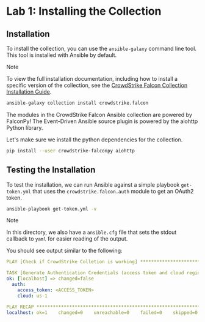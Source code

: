 # Lab 1: Installing the Collection

## Installation

To install the collection, you can use the `ansible-galaxy` command line tool. This tool is installed with Ansible by default.

> [!NOTE]
> To view the full installation documentation, including how to install a specific version of the collection, see the [CrowdStrike Falcon Collection Installation Guide](https://github.com/CrowdStrike/ansible_collection_falcon?tab=readme-ov-file#installing-this-collection).

```bash
ansible-galaxy collection install crowdstrike.falcon
```

The modules in the CrowdStrike Falcon Ansible collection are powered by FalconPy! The Event-Driven Ansible source plugin is powered by the aiohttp Python library.

Let's make sure we install the python dependencies for the collection.

```bash
pip install --user crowdstrike-falconpy aiohttp
```

## Testing the Installation

To test the installation, we can run Ansible against a simple playbook `get-token.yml` that uses the `crowdstrike.falcon.auth` module to get an OAuth2 token.

```bash
ansible-playbook get-token.yml -v
```

> [!NOTE]
> In this directory, we also have a `ansible.cfg` file that sets the stdout callback to `yaml` for easier reading of the output.

You should see output similar to the following:

```yaml
PLAY [Check if CrowdStrike Colletion is working] ************************************************

TASK [Generate Authentication Credentials (access token and cloud region)] **********************
ok: [localhost] => changed=false
  auth:
    access_token: <ACCESS_TOKEN>
    cloud: us-1

PLAY RECAP **************************************************************************************
localhost: ok=1    changed=0    unreachable=0    failed=0    skipped=0    rescued=0    ignored=0
```
